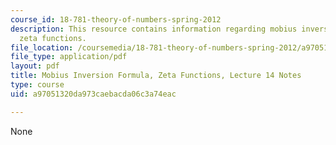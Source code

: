 ```yaml
---
course_id: 18-781-theory-of-numbers-spring-2012
description: This resource contains information regarding mobius inversion formula,
  zeta functions.
file_location: /coursemedia/18-781-theory-of-numbers-spring-2012/a97051320da973caebacda06c3a74eac_MIT18_781S12_lec14.pdf
file_type: application/pdf
layout: pdf
title: Mobius Inversion Formula, Zeta Functions, Lecture 14 Notes
type: course
uid: a97051320da973caebacda06c3a74eac

---
```

None